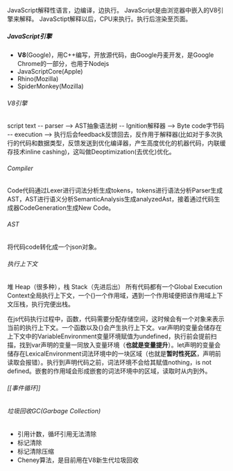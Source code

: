 JavaScript解释性语言，边编译，边执行。
JavaScript是由浏览器中嵌入的V8引擎来解释。
JavaSctipt解释以后，CPU来执行。执行后渲染至页面。

##### JavaScript引擎
- **V8**(Google)，用C++编写，开放源代码，由Google丹麦开发，是Google Chrome的一部分，也用于Nodejs
- JavaScriptCore(Apple)
- Rhino(Mozilla)
- SpiderMonkey(Mozilla)

###### V8引擎
script text -- parser --> AST抽象语法树 -- Ignition解释器 --> Byte code字节码 -- execution --> 执行后会feedback反馈回去，反作用于解释器(比如对于多次执行的代码和数据类型，反馈发送到优化编译器，产生高度优化的机器代码，内联缓存技术inline cashing)，这叫做Deoptimization(去优化)优化。

###### Compiler
Code代码通过Lexer进行词法分析生成tokens，tokens进行语法分析Parser生成AST，AST进行语义分析SemanticAnalysis生成analyzedAst，接着通过代码生成器CodeGeneration生成New Code。

###### AST
将代码code转化成一个json对象。

###### 执行上下文
堆 Heap（很多种），栈 Stack（先进后出）
所有代码都有一个Global Execution Context全局执行上下文，一个{}一个作用域，遇到一个作用域便把该作用域上下文压栈，执行完便出栈。

在js代码执行过程中，函数，代码需要分配存储空间，这时候会有一个对象来表示当前的执行上下文。一个函数以及{}会产生执行上下文。var声明的变量会储存在上下文中的VariableEnvironment变量环境赋值为undefined，执行前会提前扫描，找到var声明的变量一同放入变量环境（**也就是变量提升**）。let声明的变量会储存在LexicalEnvironment词法环境中的一块区域（也就是**暂时性死区**，声明前读取会报错）。执行到声明代码之前，词法环境不会给其赋值nothing，is not defined。嵌套的作用域会形成嵌套的词法环境中的区域，读取时从内到外。

###### [[事件循环]]

###### 垃圾回收GC(Garbage Collection)
- 引用计数，循坏引用无法清除
- 标记清除
- 标记清除压缩
- Cheney算法，是目前用在V8新生代垃圾回收




